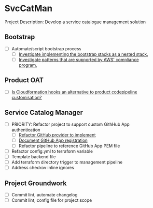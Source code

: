 # SvcCatMan
Project Description: Develop a service catalogue management solution

## Bootstrap
- [ ] Automate/script bootstrap process
  - [ ] [Investigate implementing the bootstrap stacks as a nested stack.](https://docs.aws.amazon.com/AWSCloudFormation/latest/UserGuide/aws-resource-cloudformation-stack.html#cfn-cloudformation-stack-templatebody)
  - [ ] [Investigate patterns that are supported by AWS' compliance program.](https://aws.amazon.com/compliance/services-in-scope/)

## Product OAT
- [ ] [Is Cloudformation hooks an alternative to product codepipeline customisation?](https://eu-west-2.console.aws.amazon.com/cloudformation/hooks/overview?region=eu-west-2)

## Service Catalog Manager
- [ ] PRIORITY: Refactor project to support custom GithHub App authentication
  - [ ] [Refactor GitHub provider to implement](https://registry.terraform.io/providers/integrations/github/latest/docs#github-app-installation)
  - [ ] [Document GitHub App registration](https://docs.github.com/en/apps/creating-github-apps)
  - [ ] Refactor pipeline to reference GitHub App PEM file
- [ ] Refactor config.yml to terraform variable
- [ ] Template backend file
- [ ] Add terraform directory trigger to management pipeline
- [ ] Address checkov inline ignores

## Project Groundwork
- [ ] Commit lint, automate changelog
- [ ] Commit lint, config file for project scope
